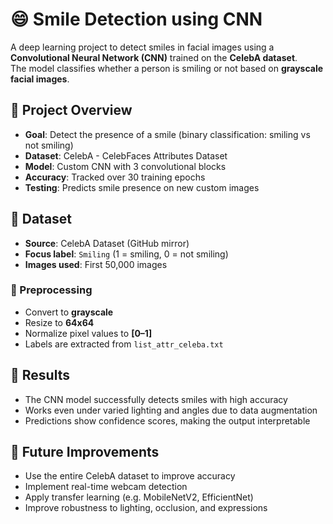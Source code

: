 # 😄 Smile Detection using CNN
A deep learning project to detect smiles in facial images using a **Convolutional Neural Network (CNN)** trained on the **CelebA dataset**.  
The model classifies whether a person is smiling or not based on **grayscale facial images**.

## 📌 Project Overview
- **Goal**: Detect the presence of a smile (binary classification: smiling vs not smiling)  
- **Dataset**: CelebA - CelebFaces Attributes Dataset  
- **Model**: Custom CNN with 3 convolutional blocks  
- **Accuracy**: Tracked over 30 training epochs  
- **Testing**: Predicts smile presence on new custom images  

## 📂 Dataset
- **Source**: CelebA Dataset (GitHub mirror)  
- **Focus label**: `Smiling` (1 = smiling, 0 = not smiling)  
- **Images used**: First 50,000 images  

### 🔧 Preprocessing
- Convert to **grayscale**
- Resize to **64x64**
- Normalize pixel values to **[0–1]**
- Labels are extracted from `list_attr_celeba.txt`

## 🎯 Results
- The CNN model successfully detects smiles with high accuracy
- Works even under varied lighting and angles due to data augmentation
- Predictions show confidence scores, making the output interpretable

## 🧠 Future Improvements
- Use the entire CelebA dataset to improve accuracy
- Implement real-time webcam detection
- Apply transfer learning (e.g. MobileNetV2, EfficientNet)
- Improve robustness to lighting, occlusion, and expressions
